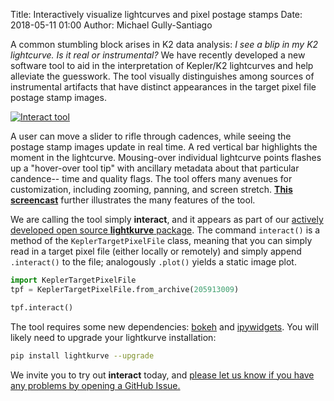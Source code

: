 Title: Interactively visualize lightcurves and pixel postage stamps
Date: 2018-05-11 01:00
Author: Michael Gully-Santiago



A common stumbling block arises in K2 data analysis: *I see a blip in my K2 lightcurve.  Is it real or instrumental?*  We have recently developed a new software tool to aid in the interpretation of Kepler/K2 lightcurves and help alleviate the guesswork.  The tool visually distinguishes among sources of instrumental artifacts that have distinct appearances in the target pixel file postage stamp images.  

<a href="https://user-images.githubusercontent.com/860227/39730581-4c6b8c68-5217-11e8-92c1-10070faff8ac.gif">
<img class="img-responsive" src="https://user-images.githubusercontent.com/860227/39730581-4c6b8c68-5217-11e8-92c1-10070faff8ac.gif" alt="Interact tool""></a>


A user can move a slider to rifle through cadences, while seeing the postage stamp images update in real time.  A red vertical bar highlights the moment in the lightcurve.  Mousing-over individual lightcurve points flashes up a "hover-over tool tip" with ancillary metadata about that particular candence-- time and quality flags.  The tool offers many avenues for customization, including zooming, panning, and screen stretch.  [**This screencast**](https://youtu.be/89_sz-oG4VI) further illustrates the many features of the tool.  

We are calling the tool simply **interact**, and it appears as part of our [actively developed open source **lightkurve** package](https://github.com/KeplerGO/lightkurve).  The command `interact()` is a method of the `KeplerTargetPixelFile` class, meaning that you can simply read in a target pixel file (either locally or remotely) and simply append `.interact()` to the file; analogously `.plot()` yields a static image plot.

```python
import KeplerTargetPixelFile   
tpf = KeplerTargetPixelFile.from_archive(205913009)   

tpf.interact()   
```

The tool requires some new dependencies: [bokeh](https://bokeh.pydata.org/en/latest/) and [ipywidgets](https://ipywidgets.readthedocs.io/en/latest/).  You will likely need to upgrade your lightkurve installation:

```bash
pip install lightkurve --upgrade
```

We invite you to try out **interact** today, and [please let us know if you have any problems by opening a GitHub Issue.](https://github.com/KeplerGO/lightkurve/issues/new)

